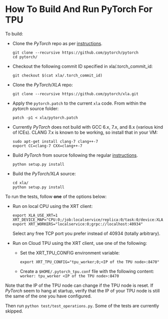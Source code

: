 # How To Build And Run PyTorch For TPU

To build:

* Clone the _PyTorch_ repo as per [instructions](https://github.com/pytorch/pytorch#from-source).

  ```
  git clone --recursive https://github.com/pytorch/pytorch
  cd pytorch/
  ```

* Checkout the following commit ID specified in xla/.torch_commit_id:

  ```
  git checkout $(cat xla/.torch_commit_id)
  ```

* Clone the _PyTorch/XLA_ repo:

  ```
  git clone --recursive https://github.com/pytorch/xla.git
  ```

* Apply the `pytorch.patch` to the current `xla` code. From within the _pytorch_ source folder:

  ```
  patch -p1 < xla/pytorch.patch
  ```

* Currently _PyTorch_ does not build with GCC 6.x, 7.x, and 8.x (various kind of ICEs). CLANG 7.x is known to be working, so install that in your VM:

  ```
  sudo apt-get install clang-7 clang++-7
  export CC=clang-7 CXX=clang++-7
  ```
  
* Build _PyTorch_ from source following the regular [instructions](https://github.com/pytorch/pytorch#from-source).

  ```
  python setup.py install
  ```

* Build the _PyTorch/XLA_ source:

  ```
  cd xla/
  python setup.py install
  ```

To run the tests, follow __one__ of the options below:

* Run on local CPU using the XRT client:

  ```
  export XLA_USE_XRT=1 XRT_DEVICE_MAP="CPU:0;/job:localservice/replica:0/task:0/device:XLA_CPU:0"
  export XRT_WORKERS="localservice:0;grpc://localhost:40934"
  ```
  
  Select any free TCP port you prefer instead of 40934 (totally arbitrary).

* Run on Cloud TPU using the XRT client, use one of the following:

  - Set the XRT_TPU_CONFIG environment variable:
  
    ```
    export XRT_TPU_CONFIG="tpu_worker;0;<IP of the TPU node>:8470"
    ```

  - Create a `$HOME/.pytorch_tpu.conf` file with the following content: `worker: tpu_worker <IP of the TPU node>:8470`


Note that the IP of the TPU node can change if the TPU node is reset. If _PyTorch_
seem to hang at startup, verify that the IP of your TPU node is still the same of
the one you have configured.


Then run `python test/test_operations.py`. Some of the tests are currently skipped.
